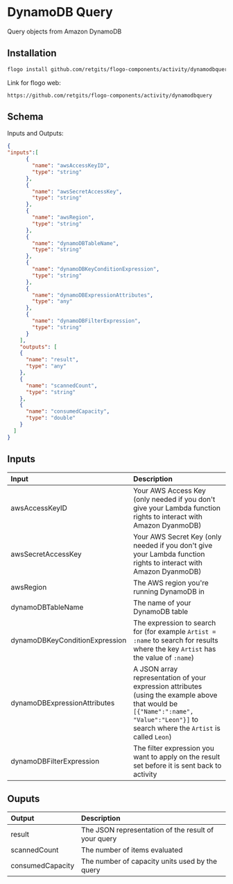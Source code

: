 # DynamoDB Query

Query objects from Amazon DynamoDB

## Installation

```bash
flogo install github.com/retgits/flogo-components/activity/dynamodbquery
```
Link for flogo web:
```
https://github.com/retgits/flogo-components/activity/dynamodbquery
```

## Schema
Inputs and Outputs:

```json
{
"inputs":[
      {
        "name": "awsAccessKeyID",
        "type": "string"
      },
      {
        "name": "awsSecretAccessKey",
        "type": "string"
      },
      {
        "name": "awsRegion",
        "type": "string"
      },
      {
        "name": "dynamoDBTableName",
        "type": "string"
      },
      {
        "name": "dynamoDBKeyConditionExpression",
        "type": "string"
      },
      {
        "name": "dynamoDBExpressionAttributes",
        "type": "any"
      },
      {
        "name": "dynamoDBFilterExpression",
        "type": "string"
      }
    ],
    "outputs": [
    {
      "name": "result",
      "type": "any"
    },
    {
      "name": "scannedCount",
      "type": "string"
    },
    {
      "name": "consumedCapacity",
      "type": "double"
    }
  ]
}
```
## Inputs
| Input                          | Description    |
|:-------------------------------|:---------------|
| awsAccessKeyID                 | Your AWS Access Key (only needed if you don't give your Lambda function rights to interact with Amazon DyanmoDB)                       |
| awsSecretAccessKey             | Your AWS Secret Key (only needed if you don't give your Lambda function rights to interact with Amazon DyanmoDB)   |
| awsRegion                      | The AWS region you're running DynamoDB in |
| dynamoDBTableName              | The name of your DynamoDB table           |
| dynamoDBKeyConditionExpression | The expression to search for (for example `Artist = :name` to search for results where the key `Artist` has the value of `:name`) |
| dynamoDBExpressionAttributes   | A JSON array representation of your expression attributes (using the example above that would be `[{"Name":":name", "Value":"Leon"}]` to search where the `Artist` is called `Leon`) |  
| dynamoDBFilterExpression       | The filter expression you want to apply on the result set before it is sent back to activity |

## Ouputs
| Output           | Description                                         |
|:-----------------|:----------------------------------------------------|
| result           | The JSON representation of the result of your query |
| scannedCount     | The number of items evaluated                       |
| consumedCapacity | The number of capacity units used by the query      |